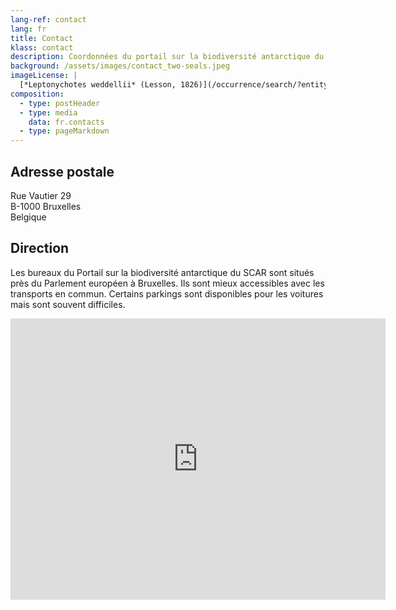 ```yaml
---
lang-ref: contact
lang: fr
title: Contact
klass: contact
description: Coordonnées du portail sur la biodiversité antarctique du SCAR
background: /assets/images/contact_two-seals.jpeg
imageLicense: |
  [*Leptonychotes weddellii* (Lesson, 1826)](/occurrence/search/?entity=3117363331)
composition:
  - type: postHeader
  - type: media
    data: fr.contacts
  - type: pageMarkdown
---
```


## Adresse postale

Rue Vautier 29 \
B-1000 Bruxelles \
Belgique

## Direction

Les bureaux du Portail sur la biodiversité antarctique du SCAR sont situés près du Parlement européen à Bruxelles. Ils sont mieux accessibles avec les transports en commun. Certains parkings sont disponibles pour les voitures mais sont souvent difficiles.

<iframe src="https://www.google.com/maps/embed?pb=!1m18!1m12!1m3!1d2519.70329648538!2d4.374443315795258!3d50.83665947953059!2m3!1f0!2f0!3f0!3m2!1i1024!2i768!4f13.1!3m3!1m2!1s0x47c3c499ddc0b333%3A0xe654868c0fc7ac40!2sRue%20Vautier%2029%2C%201000%20Bruxelles!5e0!3m2!1sen!2sbe!4v1659100168520!5m2!1sen!2sbe" width="600" height="450" style="border:0;" allowfullscreen="" loading="lazy" referrerpolicy="no-referrer-when-downgrade"></iframe>
